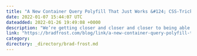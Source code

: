 ```yaml
---
title: "A New Container Query Polyfill That Just Works &#124; CSS-Tricks"
date: 2022-01-07 15:44:07 UTC
dateadded: 2022-01-26 19:49:08 +0000
description: "We’re getting closer and closer and closer to being able to actually use container queries. I for one and so freaking excited. Source: A New Container Query Polyfill That Just Works | CSS-Tricks – CSS-Tricks"
link: "https://bradfrost.com/blog/link/a-new-container-query-polyfill-that-just-works-css-tricks/"
category:
directory: _directory/brad-frost.md
---
```

